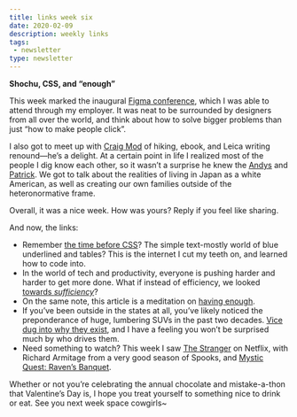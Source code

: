 ```yaml
---
title: links week six
date: 2020-02-09
description: weekly links
tags:
 - newsletter
type: newsletter
---
```


**Shochu, CSS, and “enough”**

This week marked the inaugural [Figma conference](https://www.youtube.com/watch?v=xL_ruBAwVmo), which I was able to attend through my employer. It was neat to be surrounded by designers from all over the world, and think about how to solve bigger problems than just “how to make people click”. 

I also got to meet up with [Craig Mod](https://craigmod.com/roden/035/) of hiking, ebook, and Leica writing renound—he’s a delight. At a certain point in life I realized most of the people I dig know each other, so it wasn’t a surprise he knew the [Andys](https://waxy.org/) and [Patrick](https://twitter.com/hoverbird). We got to talk about the realities of living in Japan as a white American, as well as creating our own families outside of the heteronormative frame.

Overall, it was a nice week. How was yours? Reply if you feel like sharing.

And now, the links:

- Remember [the time before CSS](https://eev.ee/blog/2020/02/01/old-css-new-css/)? The simple text-mostly world of blue underlined and tables? This is the internet I cut my teeth on, and learned how to code into. 
- In the world of tech and productivity, everyone is pushing harder and harder to get more done. What if instead of efficiency, we looked [towards _sufficiency_](https://www.treehugger.com/energy-efficiency/forget-efficiency-it-time-get-serious-about-sufficiency.html)? 
- On the same note, this article is a meditation on [having enough](https://pjrvs.com/enough). 
- If you’ve been outside in the states at all, you’ve likely noticed the preponderance of huge, lumbering SUVs in the past two decades. [Vice dug into why they exist](https://www.vice.com/en_us/article/m7q7eb/electric-or-not-big-suvs-are-inherently-selfish), and I have a feeling you won’t be surprised much by who drives them. 
- Need something to watch? This week I saw [The Stranger](https://www.netflix.com/title/80187302) on Netflix, with Richard Armitage from a very good season of Spooks, and [Mystic Quest: Raven’s Banquet](https://www.macrumors.com/2020/02/07/apple-tv-plus-mythic-quest-now-available/).

Whether or not you’re celebrating the annual chocolate and mistake-a-thon that Valentine’s Day is, I hope you treat yourself to something nice to drink or eat. See you next week space cowgirls~
